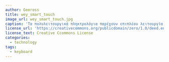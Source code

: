 ```yaml
---
author: Geoross
title: wey_smart_touch
image_url: wey_smart_touch.jpg
caption: 'Τα πολυλειτουργικά πληκτρολόγια παρέχουν επιπλέον λειτουργία πέρα ​​από το τυπικό πληκτρολόγιο. Πολλά είναι προγραμματιζόμενα, διαμορφώσιμα πληκτρολόγια υπολογιστών και μερικοί ελέγχουν πολλούς υπολογιστές, σταθμούς εργασίας (συμπεριλαμβανομένων των SUN ) και άλλες πηγές πληροφοριών (συμπεριλαμβανομένων Thomson Reuters FXT / Eikon , Bloomberg , EBS κ.λπ.) συνήθως σε περιβάλλον εργασίας πολλαπλών οθονών. Οι χρήστες έχουν επιπλέον λειτουργίες πλήκτρων καθώς και τις τυπικές λειτουργίες και συνήθως χρησιμοποιούν ένα μόνο πληκτρολόγιο και ποντίκι για πρόσβαση σε πολλές πηγές.'
license_url: 'https://creativecommons.org/publicdomain/zero/1.0/deed.en'
license_text: Creative Ccommons License
categories:
  - technology
tags:
  - keyboard
---
```

